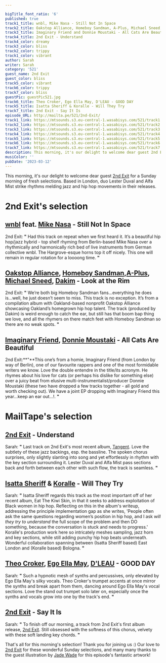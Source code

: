 ```yaml
---

bigTitle_font_ratio: '6'
published: true
track1_title: wnbl, Mike Nasa - Still Not In Space
track2_title: Oakstop Alliance, Homeboy Sandman, A-Plus, Michael Sneed, Dakim - Look at the Rim
track3_title: Imaginary Friend and Donnie Moustaki - All Cats Are Beautiful
track4_title: 2nd Exit - Understand
track4_color: dreamy
track3_color: bliss
track2_color: trippy
track1_color: vibrant
author: Sarah
writer: Sarah
category: '521'
guest_name: 2nd Exit
guest_color: bliss
track5_color: vibrant
track6_color: trippy
track7_color: bliss
guestPic: guestPic521.jpg
track6_title: Theo Croker, Ego Ella May, D'LEAU - GOOD DAY
track5_title: Isatta Sheriff & Koralle - Will They Try
track7_title: 2nd Exit - Say It Is
episode_URL: http://mailta.pe/521/2nd-Exit/
track1_link: https://mtsounds.s3.eu-central-1.wasabisys.com/521/track1.mp3
track2_link: https://mtsounds.s3.eu-central-1.wasabisys.com/521/track2.mp3
track3_link: https://mtsounds.s3.eu-central-1.wasabisys.com/521/track3.mp3
track4_link: https://mtsounds.s3.eu-central-1.wasabisys.com/521/track4.mp3
track5_link: https://mtsounds.s3.eu-central-1.wasabisys.com/521/track5.mp3
track6_link: https://mtsounds.s3.eu-central-1.wasabisys.com/521/track6.mp3
track7_link: https://mtsounds.s3.eu-central-1.wasabisys.com/521/track7.mp3
description: This morning, it's our delight to welcome dear guest 2nd Exit for a Sunday morning of fresh selections. Based in London, duo Lester Duval and Alfa Mist strike rhythms melding jazz and hip hop movements in their releases.
musiColor: ''
pubDate: '2023-03-12'
---
```

 This morning, it's our delight to welcome dear guest [2nd Exit](https://2ndexit.bandcamp.com/album/2nd-exit) for a Sunday morning of fresh selections. Based in London, duo Lester Duval and Alfa Mist strike rhythms melding jazz and hip hop movements in their releases. 


# 2nd Exit's selection

##  [wnbl](https://wanubale.bandcamp.com/album/who-is-she-feat-ev-n) feat. [Mike Nasa](https://mikenasa.bandcamp.com/) - Still Not In Space
2nd Exit: **"** Had this track on repeat when we first heard it. It’s a beautiful hip hop/jazz hybrid - top shelf rhyming from Berlin-based Mike Nasa over a rhythmically and harmonically rich bed of live instruments from German collective wnbl. The Hargrove-esque horns top it off nicely. This one will remain in regular rotation for a loooong time. **"** 

## [Oakstop Alliance](https://oakstopalliance.bandcamp.com/album/royalty-summit), [Homeboy Sandman](https://homeboysandman.bandcamp.com/),[A-Plus](https://aplus.bandcamp.com/), [Michael Sneed](https://michaelsneed.bandcamp.com/track/blame-sumer-ft-molly-arizona), [Dakim](https://ddustdirect.bandcamp.com/) - Look at the Rim
2nd Exit: **"** We’re both big Homeboy Sandman fans…everything he does is...well, he just doesn’t seem to miss. This track is no exception. It’s from a compilation album with Oakland-based nonprofit Oakstop Alliance showcasing Oakland’s homegrown hip hop talent. The track (produced by Dakim) is weird enough to catch the ear, but still has that boom bap thing we love, and all the rhymers on there match feet with Homeboy Sandman so there are no weak spots. **"** 

##  [Imaginary Friend](https://blaqnumbers.bandcamp.com/track/a2-imaginary-friend-all-cats-are-beautiful-prod-by-donnie-moustaki), [Donnie Moustaki](https://donniemoustaki.bandcamp.com/album/gtva-3) - All Cats Are Beautiful
2nd Exit:**"**This one’s from a homie, Imaginary Friend (from London by way of Berlin), one of our favourite rappers and one of the most formidable writers we know. Love the double entendre in the title/its acronym. He rhymes about his love for cats (or perhaps his dislike for something else) over a juicy beat from elusive multi-instrumentalist/producer Donnie Moustaki (these two have dropped a few tracks together - all gold and worth checking out). We have a joint EP dropping with Imaginary Friend this year…keep an ear out…!. **"** 

# MailTape's selection

## [2nd Exit](https://2ndexit.bandcamp.com/album/2nd-exit) - Understand
Sarah: **"** Last track on 2nd Exit's most recent album, [Tangent](https://2ndexit.bandcamp.com/album/tangent). Love the subtlety of these jazz backings, esp. the bassline. The spoken chorus surprises, only slightly slanting into song and yet effortlessly in rhythm with the key section surrounding it. Lester Duval and Alfa Mist pass sections back and forth between each other with such flow, the track is seamless. **"** 

## [Isatta Sheriff](https://isattasheriff.bandcamp.com/album/isatta-sheriff-2) & [Koralle](https://koralle.bandcamp.com/) - Will They Try
Sarah: **"** Isatta Sheriff regards this track as the most important off of her recent album, Eat The Kiwi Skin, in that it seeks to address exploitation of Black women in hip hop. Reflecting on this in the album's writeup, addressing the principle implementation gap as she writes, 'People often ask the same questions regarding women’s position in hip hop, and I ask _will they try to understand_ the full scope of the problem and then DO something, because the conversation is stuck and needs to progress.' Koralle's production work here so intricately meshes sampling, jazz horn and key sections, while still adding punchy hip hop beats underneath. Wonderful collaboration spanning between (Isatta Sheriff based) East London and (Koralle based) Bologna. **"** 

## [Theo Croker](https://theocroker.com/), [Ego Ella May](https://egoellamay.bandcamp.com/), [D'LEAU](https://dleau.bandcamp.com/album/01) - GOOD DAY
Sarah: **"** Such a hypnotic mesh of synths and percussives, only elevated by Ego Ella May's silky vocals. Theo Croker's trumpet accents at once mirror the synths and break apart from them, dancing around Ego Ella May's vocal sections. Love the stand out trumpet solo later on, especially once the synths and vocals grow into one by the track's end. **"** 

## [2nd Exit](https://2ndexit.bandcamp.com/album/2nd-exit) - Say It Is
Sarah: **"** To finish off our morning, a track from 2nd Exit's first album release, [2nd Exit](https://2ndexit.bandcamp.com/album/2nd-exit). Still obsessed with the softness of this chorus, velvety with these soft landing key chords. **"** 

That's all for this morning's selection! Thank you for joining us :) Our love to [2nd Exit](https://abrecords.bandcamp.com/album/which-life-the-friends) for these wonderful Sunday selections, and many many thanks to the guest illustration by [Jade Wade](https://www.instagram.com/jadewade/?hl=en) for this episode's fantastic artwork!
